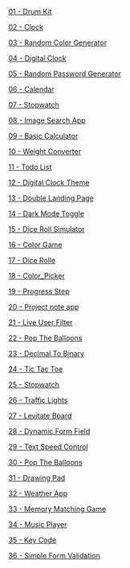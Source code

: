 <a href = "https://github.com/7manwon/JavaScript-Projects/tree/main/Drum%20Kit"> 01 - Drum Kit </a>

<a href = "https://github.com/7manwon/JavaScript-Projects/tree/main/Clock"> 02 - Clock </a>

<a href = "https://github.com/7manwon/JavaScript-Projects/tree/main/Random%20Color%20Generator"> 03 - Random Color Generator </a>

<a href = "https://github.com/7manwon/JavaScript-Projects/tree/main/Digital%20Clock"> 04 - Digital Clock </a>

<a href = "https://github.com/7manwon/JavaScript-Projects/tree/main/Random%20Password%20Generator"> 05 - Random Password Generator </a>

<a href = "https://github.com/7manwon/JavaScript-Projects/tree/main/Calendar"> 06 - Calendar </a>

<a href = "https://github.com/7manwon/JavaScript-Projects/tree/main/Stopwatch"> 07 - Stopwatch </a>

<a href = "https://github.com/7manwon/JavaScript-Projects/tree/main/Image%20Search%20App"> 08 - Image Search App </a>

<a href = "https://github.com/7manwon/JavaScript-Projects/tree/main/Basic%20Calculator"> 09 - Basic Calculator </a>

<a href = "https://github.com/7manwon/JavaScript-Projects/tree/main/Weight%20Converter"> 10 - Weight Converter </a>

<a href = "https://github.com/7manwon/JavaScript-Projects/tree/main/Todo%20List"> 11 - Todo List </a>

<a href = "https://github.com/7manwon/JavaScript-Projects/tree/main/Digital%20Clock%20Theme"> 12 - Digital Clock Theme </a>

<a href = "https://github.com/7manwon/JavaScript-Projects/tree/main/Double%20Landing%20Page"> 13 - Double Landing Page </a>

<a href = "https://github.com/7manwon/JavaScript-Projects/tree/main/Dark%20Mode%20Toggle"> 14 - Dark Mode Toggle </a>

<a href = "https://github.com/7manwon/JavaScript-Projects/tree/main/Dice%20Roll%20Simulator"> 15 - Dice Roll Simulator </a>

<a href = "https://github.com/7manwon/JavaScript-Projects/tree/main/Color%20Game"> 16 - Color Game </a>

<a href = "https://github.com/7manwon/JavaScript-Projects/tree/main/Dice%20Rolle"> 17 - Dice Rolle </a>

<a href = "https://github.com/7manwon/JavaScript-Projects/tree/main/Color_Picker"> 18 - Color_Picker </a>

<a href = "https://github.com/7manwon/JavaScript-Projects/tree/main/Progress%20Step"> 19 - Progress Step </a>

<a href = "https://github.com/7manwon/JavaScript-Projects/tree/main/Project%20note%20app"> 20 - Project note app </a>

<a href = "https://github.com/7manwon/JavaScript-Projects/tree/main/Live%20User%20Filter"> 21 - Live User Filter </a>

<a href = ""> 22 - Pop The Balloons </a>

<a href = ""> 23 - Decimal To Binary </a>

<a href = ""> 24 - Tic Tac Toe </a>

<a href = ""> 25 - Stopwatch </a>

<a href = ""> 26 - Traffic Lights </a>

<a href = ""> 27 - Levitate Board </a>

<a href = ""> 28 - Dynamic Form Field </a>

<a href = ""> 29 - Text Speed Control </a>

<a href = ""> 30 - Pop The Balloons </a>

<a href = ""> 31 - Drawing Pad </a>

<a href = ""> 32 - Weather App </a>

<a href = ""> 33 - Memory Matching Game </a>

<a href = ""> 34 - Music Player </a>

<a href = ""> 35 - Key Code </a>

<a href = ""> 36 - Simple Form Validation </a>
